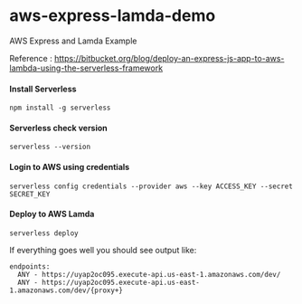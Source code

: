 # aws-express-lamda-demo
AWS Express and Lamda Example

Reference : https://bitbucket.org/blog/deploy-an-express-js-app-to-aws-lambda-using-the-serverless-framework

#### Install Serverless
```
npm install -g serverless
```

#### Serverless check version
```
serverless --version
```

#### Login to AWS using credentials
```
serverless config credentials --provider aws --key ACCESS_KEY --secret SECRET_KEY
```

#### Deploy to AWS Lamda
```
serverless deploy
```
If everything goes well you should see output like:
```
endpoints:
  ANY - https://uyap2oc095.execute-api.us-east-1.amazonaws.com/dev/
  ANY - https://uyap2oc095.execute-api.us-east-1.amazonaws.com/dev/{proxy+}
```




